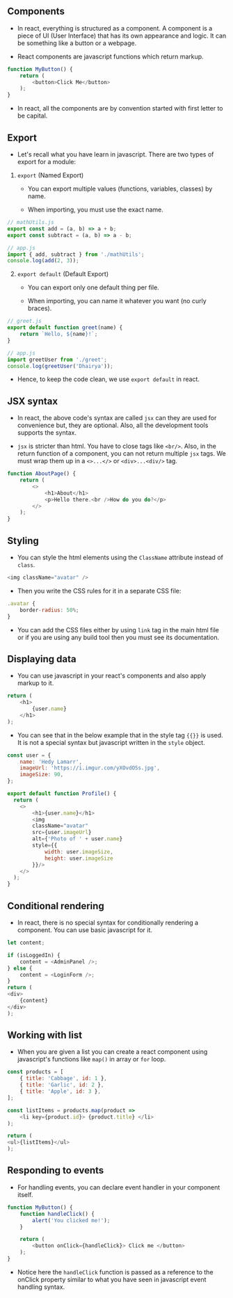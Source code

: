 ## Components

- In react, everything is structured as a component. A component is a piece of UI (User Interface) that has its own appearance and logic. It can be something like a button or a webpage. 

- React components are javascript functions which return markup.

```js
function MyButton() {
    return (
        <button>Click Me</button>
    );
}
```

- In react, all the components are by convention started with first letter to be capital.

## Export 

- Let's recall what you have learn in javascript. There are two types of export for a module:

1. `export` (Named Export)

    - You can export multiple values (functions, variables, classes) by name. 

    - When importing, you must use the exact name.

```js
// mathUtils.js
export const add = (a, b) => a + b;
export const subtract = (a, b) => a - b;

// app.js
import { add, subtract } from './mathUtils';
console.log(add(2, 3)); 
```

2. `export default` (Default Export)

    - You can export only one default thing per file. 
    
    - When importing, you can name it whatever you want (no curly braces).

```js
// greet.js
export default function greet(name) {
    return `Hello, ${name}!`;
}

// app.js
import greetUser from './greet';
console.log(greetUser('Dhairya')); 
```

- Hence, to keep the code clean, we use `export default` in react.

## JSX syntax

- In react, the above code's syntax are called `jsx` can they are used for convenience but, they are optional. Also, all the development tools supports the syntax.

- `jsx` is stricter than html. You have to close tags like `<br/>`. Also, in the return function of a component, you can not return multiple `jsx` tags. We must wrap them up in a `<>...</>` or `<div>...<div/>` tag. 

```js
function AboutPage() {
    return (
        <>
            <h1>About</h1>
            <p>Hello there.<br />How do you do?</p>
        </>
    );
}
```

## Styling 

- You can style the html elements using the `ClassName` attribute instead of `class`.

```js
<img className="avatar" />
```

- Then you write the CSS rules for it in a separate CSS file:

```js
.avatar {
    border-radius: 50%;
}
```

- You can add the CSS files either by using `link` tag in the main html file or if you are using any build tool then you must see its documentation.

## Displaying data

- You can use javascript in your react's components and also apply markup to it.

```js
return (
    <h1>
        {user.name}
    </h1>
);
```

- You can see that in the below example that in the style tag `{{}}` is used. It is not a special syntax but javascript written in the `style` object.

```js
const user = {
    name: 'Hedy Lamarr',
    imageUrl: 'https://i.imgur.com/yXOvdOSs.jpg',
    imageSize: 90,
};

export default function Profile() {
  return (
    <>
        <h1>{user.name}</h1>
        <img
        className="avatar"
        src={user.imageUrl}
        alt={'Photo of ' + user.name}
        style={{
            width: user.imageSize,
            height: user.imageSize
        }}/>
    </>
  );
}
```

## Conditional rendering 

- In react, there is no special syntax for conditionally rendering a component. You can use basic javascript for it.

```js
let content;

if (isLoggedIn) {
    content = <AdminPanel />;
} else {
    content = <LoginForm />;
}
return (
<div>
    {content}
</div>
);
```

## Working with list

- When you are given a list you can create a react component using javascript's functions like `map()` in array or `for` loop.

```js
const products = [
    { title: 'Cabbage', id: 1 },
    { title: 'Garlic', id: 2 },
    { title: 'Apple', id: 3 },
];

const listItems = products.map(product =>
    <li key={product.id}> {product.title} </li>
);

return (
<ul>{listItems}</ul>
);
```

## Responding to events

- For handling events, you can declare event handler in your component itself. 

```js
function MyButton() {
    function handleClick() {
        alert('You clicked me!');
    }

    return (
        <button onClick={handleClick}> Click me </button>
    );
}
```

- Notice here the `handleClick` function is passed as a reference to the onClick property similar to what you have seen in javascript event handling syntax.